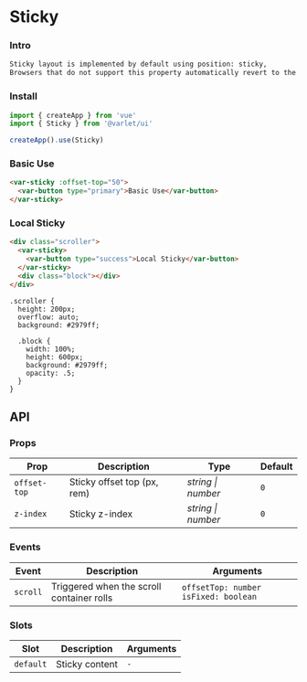 # Sticky

### Intro
```html
Sticky layout is implemented by default using position: sticky,
Browsers that do not support this property automatically revert to the traditional way of listening for scroll events.
```

### Install

```js
import { createApp } from 'vue'
import { Sticky } from '@varlet/ui'

createApp().use(Sticky)
```

### Basic Use

```html
<var-sticky :offset-top="50">
  <var-button type="primary">Basic Use</var-button>
</var-sticky>
```

### Local Sticky

```html
<div class="scroller">
  <var-sticky>
    <var-button type="success">Local Sticky</var-button>
  </var-sticky>
  <div class="block"></div>
</div>
```

```less
.scroller {
  height: 200px;
  overflow: auto;
  background: #2979ff;

  .block {
    width: 100%;
    height: 600px;
    background: #2979ff;
    opacity: .5;
  }
}
```

## API

### Props

| Prop | Description | Type | Default | 
| --- | --- | --- | --- | 
| `offset-top` | Sticky offset top (px, rem) | _string \| number_ | `0` |
| `z-index` | Sticky z-index | _string \| number_ | `0` |

### Events

| Event | Description | Arguments |
| --- | --- | --- |
| `scroll` | Triggered when the scroll container rolls | `offsetTop: number` `isFixed: boolean` |

### Slots

| Slot | Description | Arguments |
| --- | --- | --- |
| `default` | Sticky content | `-` |